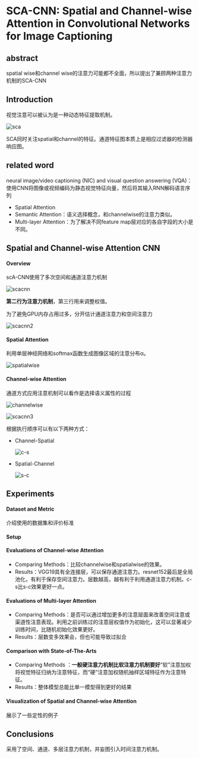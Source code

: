# SCA-CNN: Spatial and Channel-wise Attention in Convolutional Networks for Image Captioning
## abstract

spatial wise和channel wise的注意力可能都不全面，所以提出了兼顾两种注意力机制的SCA-CNN

## Introduction

视觉注意可以被认为是一种动态特征提取机制。

![sca](/pic/sca.jpg)

SCA同时关注spatial和channel的特征。通道特征图本质上是相应过滤器的检测器响应图。

## related word

neural image/video captioning (NIC) and visual question answering (VQA)：使用CNN将图像或视频编码为静态视觉特征向量，然后将其输入RNN解码语言序列

* Spatial Attention
* Semantic Attention：语义选择概念，和channelwise的注意力类似。
* Multi-layer Attention：为了解决不同feature map层对应的各自字段的大小是不同。

## Spatial and Channel-wise Attention CNN

#### Overview

scA-CNN使用了多次空间和通道注意力机制

![scacnn](/pic/scacnn.jpg)

**第二行为注意力机制**，第三行用来调整权值。

为了避免GPU内存占用过多，分开估计通道注意力和空间注意力

![scacnn2](/pic/scacnn2.jpg)

#### Spatial Attention

利用单层神经网络和softmax函数生成图像区域的注意分布α。

![spatialwise](/pic/spatialwise.jpg)

#### Channel-wise Attention

通道方式应用注意机制可以看作是选择语义属性的过程

![channelwise](/pic/channelwise.jpg)

![scacnn3](/pic/scacnn3.jpg)

根据执行顺序可以有以下两种方式：

* Channel-Spatial

  ![c-s](/pic/c-s.jpg)

* Spatial-Channel

  ![s-c](/pic/s-c.jpg)

## Experiments

#### Dataset and Metric

介绍使用的数据集和评价标准

#### Setup

#### Evaluations of Channel-wise Attention 

* Comparing Methods：比较channelwise和spatialwise的效果。
* Results：VGG19具有全连接层，可以保存通道注意力。resnet152最后是全局池化，有利于保存空间注意力。层数越高，越有利于利用通道注意力机制。c-s比s-c效果更好一点。

#### Evaluations of Multi-layer Attention

* Comparing Methods：是否可以通过增加更多的注意层面来改善空间注意或渠道性注意表现。利用之前训练过的注意层权值作为初始化，这可以显著减少训练时间，比随机初始化效果更好。
* Results：层数变多效果会，但也可能导致过拟合

#### Comparison with State-of-The-Arts

* Comparing Methods ：**一般硬注意力机制比软注意力机制要好**“软”注意加权将视觉特征归纳为注意特征，而“硬”注意加权随机抽样区域特征作为注意特征。
* Results：整体模型总能比单一模型得到更好的结果

#### Visualization of Spatial and Channel-wise Attention
展示了一些定性的例子

## Conclusions

采用了空间、通道、多层注意力机制，并妄图引入时间注意力机制。